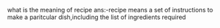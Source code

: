 what is the meaning of recipe
ans:-recipe means a set of instructions to make a paritcular dish,including the list of ingredients required 
